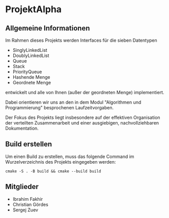 # ProjektAlpha

## Allgemeine Informationen

Im Rahmen dieses Projekts werden Interfaces für die sieben Datentypen
- SinglyLinkedList
- DoublyLinkedList
- Queue
- Stack
- PriorityQueue
- Hashende Menge
- Geordnete Menge

entwickelt und alle von Ihnen (außer der geordneten Menge) implementiert.

Dabei orientieren wir uns an den in dem Modul "Algorithmen und Programmierung" besprochenen Laufzeitvorgaben.

Der Fokus des Projekts liegt insbesondere auf der effektiven Organisation der verteilten Zusammenarbeit und einer ausgiebigen, nachvollziehbaren Dokumentation.


## Build erstellen
Um einen Build zu erstellen, muss das folgende Command im Wurzelverzeichnis des Projekts eingegeben werden:
    
    cmake -S . -B build && cmake --build build

## Mitglieder
- Ibrahim Fakhir
- Christian Gördes
- Sergej Zuev


[](https://gitlab.informatik.uni-bonn.de/xx_best_oose_group_xx/projektalpha/-/blob/2de856c5bbe0d3baf3ab885ebb462fe4d2500ece/docs/Implementation%20Details/impl_details.png)
